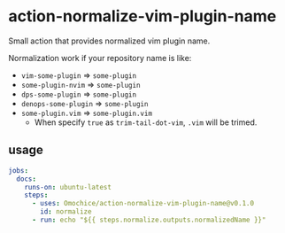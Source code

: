 # action-normalize-vim-plugin-name

Small action that provides normalized vim plugin name.

Normalization work if your repository name is like:

- `vim-some-plugin` => `some-plugin`
- `some-plugin-nvim` => `some-plugin`
- `dps-some-plugin` => `some-plugin`
- `denops-some-plugin` => `some-plugin`
- `some-plugin.vim` => `some-plugin.vim`
    - When specify `true` as `trim-tail-dot-vim`, `.vim` will be trimed.

## usage

```yml
jobs:
  docs:
    runs-on: ubuntu-latest
    steps:
      - uses: Omochice/action-normalize-vim-plugin-name@v0.1.0
        id: normalize
      - run: echo "${{ steps.normalize.outputs.normalizedName }}"
```
